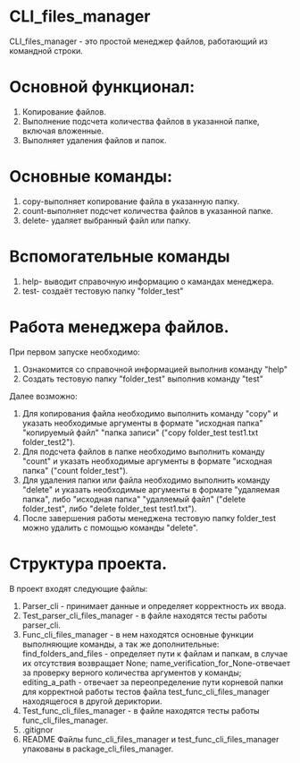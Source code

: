 # CLI_files_manager

CLI_files_manager - это простой менеджер файлов, работающий из командной строки.

# Основной функционал:
1. Копирование файлов.
2. Выполнение подсчета количества файлов в указанной папке, включая вложенные.
3. Выполняет удаления файлов и папок.

# Основные команды:
1. copy-выполняет копирование файла в указанную папку.
2. count-выполняет подсчет количества файлов в указанной папке.
3. delete- удаляет выбранный файл или папку.

# Вспомогательные команды
1. help- выводит справочную информацию о камандах менеджера.
2. test- создаёт тестовую папку "folder_test"

# Работа менеджера файлов.
При первом запуске необходимо:

1. Ознакомится со справочной информацией выполнив команду "help"
2. Создать тестовую папку "folder_test" выполнив команду "test"

Далее возможно:
1. Для копирования файла необходимо выполнить команду "copy" и указать 
необходимые аргументы в формате "исходная папка" "копируемый файл" "папка записи"
("copy folder_test test1.txt folder_test2").
2. Для подсчета файлов в папке необходимо выполнить команду "count" и указать 
необходимые аргументы в формате "исходная папка" ("count folder_test").
3. Для удаления папки или файла необходимо выполнить команду "delete" и указать 
необходимые аргументы в формате "удаляемая папка", либо "исходная папка" "удаляемый файл"
("delete folder_test", либо "delete folder_test test1.txt").
4. После завершения работы менеджена тестовую папку folder_test можно удалить с помощью
команды "delete".

# Структура проекта.
В проект входят следующие файлы:
1. Parser_cli - принимает данные и определяет корректность их ввода.
2. Test_parser_cli_files_manager - в файле находятся тесты работы parser_cli.
3. Func_cli_files_manager - в нем находятся основные функции выполняющие команды,
а так же дополнительные: find_folders_and_files - определяет пути к файлам и папкам,
в случае их отсутствия возвращает None; name_verification_for_None-отвечает
за проверку верного количества аргументов у команды; editing_a_path - отвечает за
переопределение пути корневой папки для корректной работы тестов файла 
test_func_cli_files_manager находящегося в другой дериктории.
4. Test_func_cli_files_manager - в файле находятся тесты работы func_cli_files_manager.
5. .gitignor
6. README
Файлы func_cli_files_manager и test_func_cli_files_manager упакованы в package_cli_files_manager.



